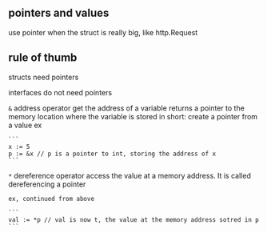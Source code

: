 ## pointers and values
use pointer when the struct is really big, like http.Request

## rule of thumb
structs need pointers

interfaces do not need pointers



`&` address operator
    get the address of a variable
    returns a pointer to the memory location where the variable is stored
    in short: create a pointer from a value
    ex

    ```
    x := 5
    p := &x // p is a pointer to int, storing the address of x
    ```

`*` dereference operator
    access the value at a memory address.
    It is called dereferencing a pointer

    ex, continued from above

    ```
    val := *p // val is now t, the value at the memory address sotred in p
    ```